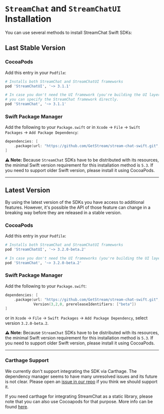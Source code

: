 # `StreamChat` and `StreamChatUI` Installation

You can use several methods to install StreamChat Swift SDKs:

## Last Stable Version

### CocoaPods

Add this entry in your `Podfile`:

```ruby
# Installs both StreamChat and StreamChatUI frameworks
pod 'StreamChatUI', '~> 3.1.1'
```

```ruby
# In case you don't need the UI framework (you're building the UI layer yourself)
# you can specify the StreamChat framework directly.
pod 'StreamChat', '~> 3.1.1'
```

### Swift Package Manager

Add the following to your `Package.swift` or in `Xcode` -> `File` -> `Swift Packages` -> `Add Package Dependency`:

```swift
dependencies: [
    .package(url: "https://github.com/GetStream/stream-chat-swift.git", .upToNextMajor(from: "3.1.1"))
]
```

**⚠️ Note:** Because `StreamChat` SDKs have to be distributed with its resources, the minimal Swift version requirement for this installation method is `5.3`. If you need to support older Swift version, please install it using CocoaPods.


---

## Latest Version

By using the latest version of the SDKs you have access to additional features. However, it's possible the API of those feature can change in a breaking way before they are released in a stable version.

### CocoaPods

Add this entry in your `Podfile`:

```ruby
# Installs both StreamChat and StreamChatUI frameworks
pod 'StreamChatUI', '~> 3.2.0-beta.2'

# In case you don't need the UI frameworks (you're building the UI layer yourself)
pod 'StreamChat', '~> 3.2.0-beta.2'
```

### Swift Package Manager

Add the following to your `Package.swift`:

```swift
dependencies: [
    .package(url: "https://github.com/GetStream/stream-chat-swift.git",
             Version(3,2,0, prereleaseIdentifiers: ["beta"])
]
```

 or in `Xcode` -> `File` -> `Swift Packages` -> `Add Package Dependency`, select version `3.2.0-beta.2`.

**⚠️ Note:** Because `StreamChat` SDKs have to be distributed with its resources, the minimal Swift version requirement for this installation method is `5.3`. If you need to support older Swift version, please install it using CocoaPods.

---

### Carthage Support

We currently don't support integrating the SDK via Carthage. The dependency manager seems to have many unresolved issues and its future is not clear. Please open an [issue in our repo](https://github.com/GetStream/stream-chat-swift/issues) if you think we should support it.

If you need carthage for integrating StreamChat as a static library, please note that you can also use Cocoapods for that purpose. More info can be found [here](https://guides.cocoapods.org/plugins/pre-compiling-dependencies.html).
